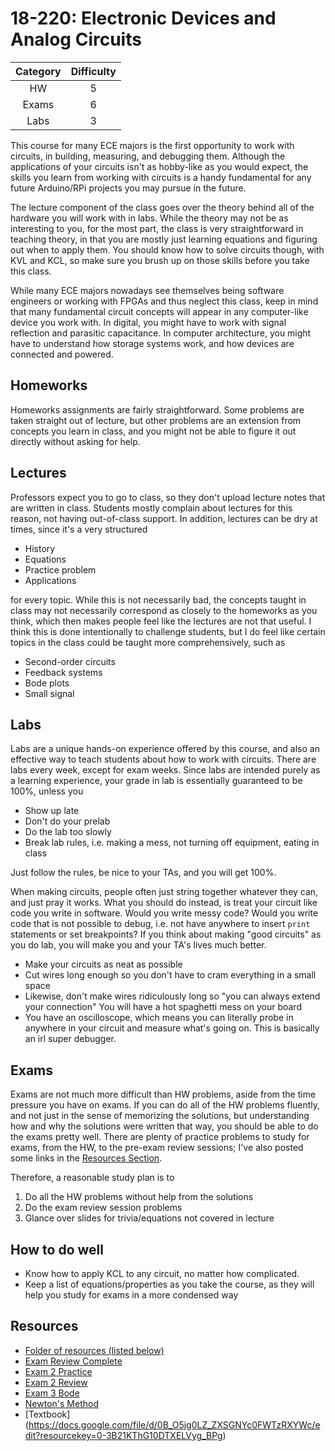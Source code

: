 # 18-220: Electronic Devices and Analog Circuits

| Category | Difficulty |
|:-:       | :-:        |
| HW       | 5          |
| Exams    | 6          |
| Labs     | 3          |

This course for many ECE majors is the first opportunity to work with circuits,
in building, measuring, and debugging them. Although the applications of your
circuits isn't as hobby-like as you would expect, the skills you learn from
working with circuits is a handy fundamental for any future Arduino/RPi projects
you may pursue in the future.

The lecture component of the class goes over the theory behind all of the hardware
you will work with in labs. While the theory may not be as interesting to you, for
the most part, the class is very straightforward in teaching theory, in that you are
mostly just learning equations and figuring out when to apply them. You should know how
to solve circuits though, with KVL and KCL, so make sure you brush up on those skills before
you take this class.

While many ECE majors nowadays see themselves being software engineers or working with FPGAs
and thus neglect this class, keep in mind that many fundamental circuit concepts will appear
in any computer-like device you work with. In digital, you might have to work with signal reflection
and parasitic capacitance. In computer architecture, you might have to understand how
storage systems work, and how devices are connected and powered.

## Homeworks

Homeworks assignments are fairly straightforward. Some problems are taken straight out
of lecture, but other problems are an extension from concepts you learn in class,
and you might not be able to figure it out directly without asking for help.

## Lectures

Professors expect you to go to class, so they don't upload lecture notes
that are written in class. Students mostly complain about lectures for this reason,
not having out-of-class support. In addition, lectures can be dry at times, since
it's a very structured

- History
- Equations
- Practice problem
- Applications

for every topic. While this is not necessarily bad, the concepts taught in class
may not necessarily correspond as closely to the homeworks as you think, which
then makes people feel like the lectures are not that useful. I think this is
done intentionally to challenge students, but I do feel like certain topics in
the class could be taught more comprehensively, such as

- Second-order circuits
- Feedback systems
- Bode plots
- Small signal

## Labs

Labs are a unique hands-on experience offered by this course, and also an
effective way to teach students about how to work with circuits. There are labs every week, except for exam weeks. Since labs are intended purely as a learning experience, your grade in lab is essentially guaranteed to be 100%, unless you

- Show up late
- Don't do your prelab
- Do the lab too slowly
- Break lab rules, i.e. making a mess, not turning off equipment, eating in class

Just follow the rules, be nice to your TAs, and you will get 100%.

When making circuits, people often just string together whatever they can, and just pray it works. What you should do instead, is treat your circuit like code you write in software. Would you write messy code? Would you write code that is not possible to debug, i.e. not have anywhere to insert `print` statements or set breakpoints? If you think about making "good circuits" as you do lab, you will make you and your TA's lives much better.

- Make your circuits as neat as possible
- Cut wires long enough so you don't have to cram everything in a small space
- Likewise, don't make wires ridiculously long so "you can always extend your connection" You will have a hot spaghetti mess on your board
- You have an oscilloscope, which means you can literally probe in anywhere in your circuit and measure what's going on. This is basically an irl super debugger.

## Exams

Exams are not much more difficult than HW problems, aside from the time pressure you have on exams. If you can do all of the HW problems fluently,
and not just in the sense of memorizing the solutions, but understanding how and why the solutions were written that way, you should be able to do
the exams pretty well. There are plenty of practice problems to study for exams, from the HW, to the pre-exam review sessions; I've also posted some links in the [Resources Section](#resources).

Therefore, a reasonable study plan is to

1. Do all the HW problems without help from the solutions
2. Do the exam review session problems
3. Glance over slides for trivia/equations not covered in lecture


## How to do well

- Know how to apply KCL to any circuit, no matter how complicated.
- Keep a list of equations/properties as you take the course, as they will help you study for exams in a more condensed way

## Resources

- [Folder of resources (listed below)](https://github.com/mikinty/CMU-Notes/tree/master/18-220)
- [Exam Review Complete](https://github.com/mikinty/CMU-Notes/tree/master/18-220/18220_exam_review.pdf)
- [Exam 2 Practice](https://github.com/mikinty/CMU-Notes/tree/master/18-220/18220_E2_Practice.pdf)
- [Exam 2 Review](https://github.com/mikinty/CMU-Notes/tree/master/18-220/18220_E2_Review.pdf)
- [Exam 3 Bode](https://github.com/mikinty/CMU-Notes/tree/master/18-220/18220_E3_Bode.pdf)
- [Newton's Method](https://github.com/mikinty/CMU-Notes/tree/master/18-220/newtons.pdf)
- [Textbook] (https://docs.google.com/file/d/0B_O5jg0LZ_ZXSGNYc0FWTzRXYWc/edit?resourcekey=0-3B21KThG10DTXELVyg_BPg)

